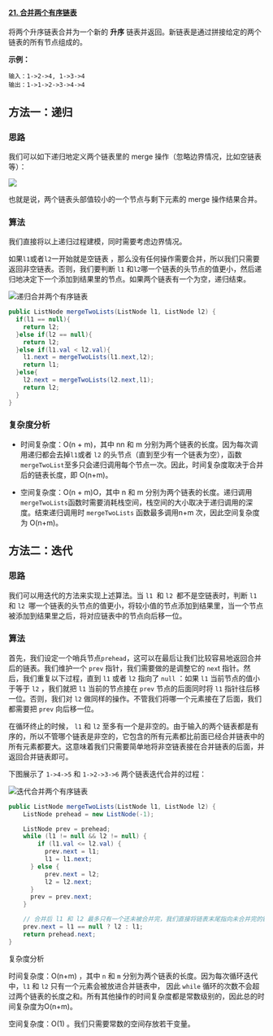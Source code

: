 #### [21. 合并两个有序链表](https://leetcode-cn.com/problems/merge-two-sorted-lists/)

将两个升序链表合并为一个新的 **升序** 链表并返回。新链表是通过拼接给定的两个链表的所有节点组成的。 



**示例：**

```
输入：1->2->4, 1->3->4
输出：1->1->2->3->4->4
```



## 方法一：递归

### **思路**

我们可以如下递归地定义两个链表里的 merge 操作（忽略边界情况，比如空链表等）：

![](https://note.youdao.com/yws/public/resource/8cf4a4b363babd373d6f69d83dad9fb3/xmlnote/97F7311FD10C4B878EF0113DDB4E9CA5/25152)
	

也就是说，两个链表头部值较小的一个节点与剩下元素的 merge 操作结果合并。



### **算法**

我们直接将以上递归过程建模，同时需要考虑边界情况。

如果`l1`或者`l2`一开始就是空链表 ，那么没有任何操作需要合并，所以我们只需要返回非空链表。否则，我们要判断 `l1` 和`l2`哪一个链表的头节点的值更小，然后递归地决定下一个添加到结果里的节点。如果两个链表有一个为空，递归结束。

![递归合并两个有序链表](https://note.youdao.com/yws/public/resource/8cf4a4b363babd373d6f69d83dad9fb3/xmlnote/WEBRESOURCE826d665906d8ddf09aecdf48ccde0428/25154)

```java
public ListNode mergeTwoLists(ListNode l1, ListNode l2) {
  if(l1 == null){
  	return l2;
  }else if(l2 == null){
  	return l2;
  }else if(l1.val < l2.val){
  	l1.next = mergeTwoLists(l1.next,l2);
  	return l1;
  }else{
  	l2.next = mergeTwoLists(l2.next,l1);
  	return l2;
  }
}
```

### 复杂度分析

- 时间复杂度：O(n + m)，其中 nn 和 m 分别为两个链表的长度。因为每次调用递归都会去掉` l1 `或者 `l2` 的头节点（直到至少有一个链表为空），函数 `mergeTwoList`至多只会递归调用每个节点一次。因此，时间复杂度取决于合并后的链表长度，即 O(n+m)。

- 空间复杂度：O(n + m)O，其中 n 和 m 分别为两个链表的长度。递归调用`mergeTwoLists`函数时需要消耗栈空间，栈空间的大小取决于递归调用的深度。结束递归调用时 `mergeTwoLists` 函数最多调用n+m 次，因此空间复杂度为 O(n+m)。

## 方法二：迭代

### 思路

我们可以用迭代的方法来实现上述算法。当 `l1 `和 `l2 `都不是空链表时，判断 `l1 `和 `l2 `哪一个链表的头节点的值更小，将较小值的节点添加到结果里，当一个节点被添加到结果里之后，将对应链表中的节点向后移一位。

### 算法

首先，我们设定一个哨兵节点` prehead `，这可以在最后让我们比较容易地返回合并后的链表。我们维护一个 `prev` 指针，我们需要做的是调整它的 `nex`t 指针。然后，我们重复以下过程，直到 `l1` 或者 `l2` 指向了 `null` ：如果 `l1` 当前节点的值小于等于 `l2` ，我们就把 `l1` 当前的节点接在 `prev` 节点的后面同时将 `l1` 指针往后移一位。否则，我们对 `l2` 做同样的操作。不管我们将哪一个元素接在了后面，我们都需要把 `prev` 向后移一位。

在循环终止的时候， `l1` 和 `l2` 至多有一个是非空的。由于输入的两个链表都是有序的，所以不管哪个链表是非空的，它包含的所有元素都比前面已经合并链表中的所有元素都要大。这意味着我们只需要简单地将非空链表接在合并链表的后面，并返回合并链表即可。

下图展示了 `1->4->5` 和 `1->2->3->6` 两个链表迭代合并的过程：

![迭代合并两个有序链表](https://note.youdao.com/yws/public/resource/8cf4a4b363babd373d6f69d83dad9fb3/xmlnote/WEBRESOURCEc2a99f1466b6adc9731e61b663290f36/25157)

```java
public ListNode mergeTwoLists(ListNode l1, ListNode l2) {
    ListNode prehead = new ListNode(-1);

    ListNode prev = prehead;
    while (l1 != null && l2 != null) {
        if (l1.val <= l2.val) {
          prev.next = l1;
          l1 = l1.next;
      } else {
          prev.next = l2;
          l2 = l2.next;
      }
      prev = prev.next;
    }

    // 合并后 l1 和 l2 最多只有一个还未被合并完，我们直接将链表末尾指向未合并完的链表即可
    prev.next = l1 == null ? l2 : l1;
    return prehead.next;
}
```



复杂度分析

时间复杂度：O(n+m) ，其中 `n` 和 `m` 分别为两个链表的长度。因为每次循环迭代中，`l1` 和 `l2` 只有一个元素会被放进合并链表中， 因此 `while` 循环的次数不会超过两个链表的长度之和。所有其他操作的时间复杂度都是常数级别的，因此总的时间复杂度为O(n+m)。

空间复杂度：O(1) 。我们只需要常数的空间存放若干变量。

